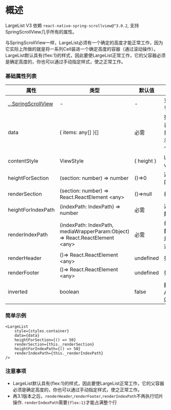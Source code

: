 <!--
 * @Author: 石破天惊
 * @email: shanshang130@gmail.com
 * @Date: 2021-07-21 13:11:34
 * @LastEditTime: 2021-07-29 17:31:22
 * @LastEditors: 石破天惊
 * @Description: 
-->
# 概述

LargeList V3 依赖 `react-native-spring-scrollview@^3.0.2`, 支持SpringScrollView几乎所有的属性。

与SpringScrollView一样，LargeList必须有一个确定的高度才能正常工作，因为它实际上所做的就是将一系列Cell装进一个确定高度的容器（通过滚动操作）。LargeList默认具有{flex:1}的样式，因此要使LargeList正常工作，它的父容器必须是确定高度的，你也可以通过手动指定样式，使之正常工作。

### 基础属性列表

属性  |  类型  |  默认值  |  描述  
---- | ------ | --------- | --------
[...SpringScrollView](https://bolan9999.github.io/react-native-spring-scrollview/#/) | - | - | 支持SpringScrollView几乎所有属性
data | { items: any[] }[] | 必需 | 列表的数据源,外层数组表示吸顶Section的数量，内层的items数组表示每个Section下有多少个Items。
contentStyle | ViewStyle | { height } | LargeList的content view样式
heightForSection | (section: number) => number | ()=>0 | 返回列表每一组组头高度的函数
renderSection | (section: number) => React.ReactElement &lt;any> | ()=>null | 每一组组头的render函数
heightForIndexPath | (indexPath: IndexPath) => number | 必需 | 返回列表每一行高度的函数
renderIndexPath | (indexPath: IndexPath, mediaWrapperParam:Object) => React.ReactElement &lt;any> | 必需 | 每一行的render函数,mediaWrapperParam是用于大图片或视频优化选项。
renderHeader | ()=> React.ReactElement &lt;any> | undefined | 列表的头部组件函数
renderFooter | ()=> React.ReactElement &lt;any> | undefined | 列表的尾部组件函数
inverted | boolean | false | 翻转滚动方向，适配聊天App，查看示例 [ChatExample](https://github.com/bolan9999/react-native-largelist/tree/master/Examples/ChatExample.js) .

### 简单示例

```
<LargeList
    style={styles.container}
    data={data}
    heightForSection={() => 50}
    renderSection={this._renderSection}
    heightForIndexPath={() => 50}
    renderIndexPath={this._renderIndexPath}
/>
```

### 注意事项
* LargeList默认具有{flex:1}的样式，因此要使LargeList正常工作，它的父容器必须是确定高度的，你也可以通过手动指定样式，使之正常工作。
* 再3.1版本之后，`renderHeader`,`renderFooter`,`renderIndexPath`不再执行切片操作. `renderIndexPath`需要`{flex:1}`才能占满整个行
